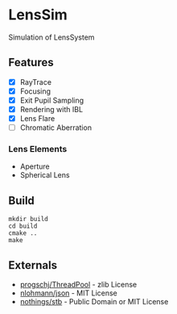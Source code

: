 # LensSim

Simulation of LensSystem

## Features

- [x] RayTrace
- [x] Focusing
- [x] Exit Pupil Sampling
- [x] Rendering with IBL
- [x] Lens Flare
- [ ] Chromatic Aberration

### Lens Elements

* Aperture
* Spherical Lens

## Build

```
mkdir build
cd build
cmake ..
make
```

## Externals

* [progschj/ThreadPool](https://github.com/progschj/ThreadPool) - zlib License
* [nlohmann/json](https://github.com/nlohmann/json) - MIT License
* [nothings/stb](https://github.com/nothings/stb) - Public Domain or MIT License 
